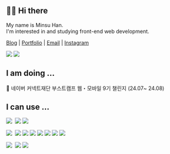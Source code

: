 ## ✋🏻 Hi there
My name is Minsu Han. <br>
I'm interested in and studying front-end web development.

<p>
  <a href="https://velog.io/@minsuhan1">Blog</a> | <a href="https://minsuhan.notion.site/">Portfolio</a> | <a href="mailto:iamminsuhan@gmail.com">Email</a> | <a href="https://www.instagram.com/iamminsuhan/">Instagram</a>
</p>

<p>
  <a href="https://solved.ac/monologue96"><img src="http://mazassumnida.wtf/api/mini/generate_badge?boj=monologue96"/></a>
  <a href="https://hits.seeyoufarm.com"><img src="https://hits.seeyoufarm.com/api/count/incr/badge.svg?url=https%3A%2F%2Fgithub.com%2Fminsuhan1&count_bg=%2379C83D&title_bg=%23555555&icon=github.svg&icon_color=%23E7E7E7&title=hits&edge_flat=false"/></a>
</p>

## I am doing ...
🌱 네이버 커넥트재단 부스트캠프 웹・모바일 9기 챌린지 (24.07~ 24.08) <br>

## I can use ...
<p>
  <img src="https://img.shields.io/badge/Language-white?style=flat" />&nbsp;
  <img src="https://img.shields.io/badge/JavaScript-F7DF1E?style=flat-square&logo=javascript&logoColor=black" />
  <img src="https://img.shields.io/badge/Typescript-3178C6?style=flat-square&logo=Typescript&logoColor=white" />
</p>
<p>
  <img src="https://img.shields.io/badge/Web Frontend-white?style=flat" />&nbsp;
  <img src="https://img.shields.io/badge/React-61DAFB?style=flat-square&logo=React&logoColor=black" />
  <img src="https://img.shields.io/badge/Sass-CC6699?style=flat-square&logo=Sass&logoColor=white" />
  <img src="https://img.shields.io/badge/Tailwind%20CSS-06B6D4?style=flat-square&logo=tailwindcss&logoColor=white" />
  <img src="https://img.shields.io/badge/styled--components-DB7093?style=flat-square&logo=styledcomponents&logoColor=white" />
  <img src="https://img.shields.io/badge/Redux-764ABC?style=flat-square&logo=Redux&logoColor=white" />
  <img src="https://img.shields.io/badge/React%20Query-FF4154?style=flat-square&logo=reactquery&logoColor=white" />
  <img src="https://img.shields.io/badge/Zustand-592E3E?style=flat-square&logo=zustand&logoColor=white" />
</p>
<p>
  <img src="https://img.shields.io/badge/Infra-white?style=flat" />&nbsp;
  <img src="https://img.shields.io/badge/AWS%20EC2-FF9900?style=flat-square&logo=amazonec2&logoColor=white" />
  <img src="https://img.shields.io/badge/Github%20Actions-2088FF?style=flat-square&logo=githubactions&logoColor=white" />
</p>

